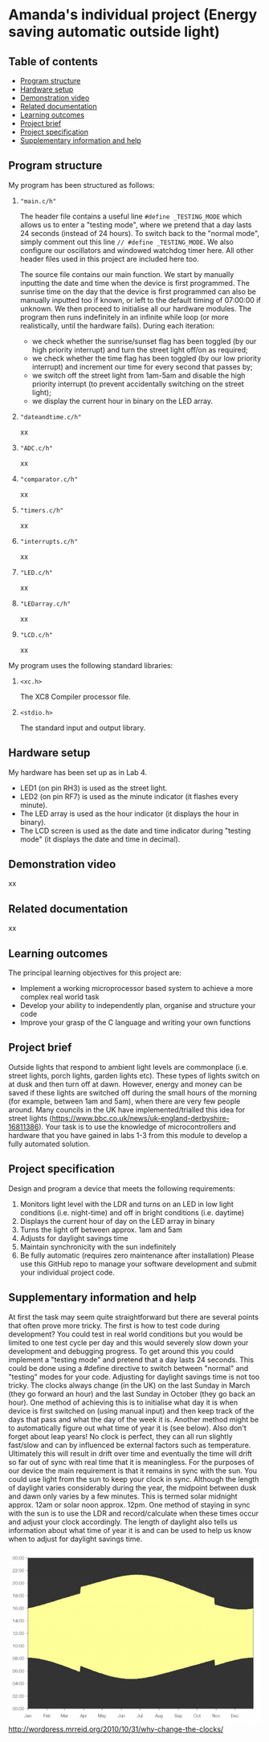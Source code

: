 # Amanda's individual project (Energy saving automatic outside light)


## Table of contents
- [Program structure](#program-structure)
- [Hardware setup](#hardware-setup)
- [Demonstration video](#demonstration-video)
- [Related documentation](#related-documentation)
- [Learning outcomes](#learning-outcomes)
- [Project brief](#project-brief)
- [Project specification](#project-specification)
- [Supplementary information and help](#supplementary-information-and-help)


## Program structure
My program has been structured as follows:
1. ```"main.c/h"```

    The header file contains a useful line ```#define _TESTING_MODE``` which allows us to enter a "testing mode", where we pretend that a day lasts 24 seconds (instead of 24 hours). To switch back to the "normal mode", simply comment out this line ```// #define _TESTING_MODE```. We also configure our oscillators and windowed watchdog timer here. All other header files used in this project are included here too. 

    The source file contains our main function. We start by manually inputting the date and time when the device is first programmed. The sunrise time on the day that the device is first programmed can also be manually inputted too if known, or left to the default timing of 07:00:00 if unknown. We then proceed to initialise all our hardware modules. The program then runs indefinitely in an infinite while loop (or more realistically, until the hardware fails). During each iteration:
    - we check whether the sunrise/sunset flag has been toggled (by our high priority interrupt) and turn the street light off/on as required;
    - we check whether the time flag has been toggled (by our low priority interrupt) and increment our time for every second that passes by;
    - we switch off the street light from 1am-5am and disable the high priority interrupt (to prevent accidentally switching on the street light);
    - we display the current hour in binary on the LED array.

1. ```"dateandtime.c/h"```

    xx

1. ```"ADC.c/h"```

    xx

1. ```"comparator.c/h"```

    xx

1. ```"timers.c/h"```

    xx

1. ```"interrupts.c/h"```

    xx

1. ```"LED.c/h"```

    xx

1. ```"LEDarray.c/h"```

    xx

1. ```"LCD.c/h"```

    xx

My program uses the following standard libraries:
1. ```<xc.h>```

    The XC8 Compiler processor file.

1. ```<stdio.h>```

    The standard input and output library.





## Hardware setup
My hardware has been set up as in Lab 4.
- LED1 (on pin RH3) is used as the street light.
- LED2 (on pin RF7) is used as the minute indicator (it flashes every minute).
- The LED array is used as the hour indicator (it displays the hour in binary).
- The LCD screen is used as the date and time indicator during "testing mode" (it displays the date and time in decimal).


## Demonstration video
xx


## Related documentation
xx






## Learning outcomes
The principal learning objectives for this project are:
- Implement a working microprocessor based system to achieve a more complex real world task
- Develop your ability to independently plan, organise and structure your code 
- Improve your grasp of the C language and writing your own functions


## Project brief
Outside lights that respond to ambient light levels are commonplace (i.e. street lights, porch lights, garden lights etc). These types of lights switch on at dusk and then turn off at dawn. However, energy and money can be saved if these lights are switched off during the small hours of the morning (for example, between 1am and 5am), when there are very few people around. Many councils in the UK have implemented/trialled this idea for street lights (https://www.bbc.co.uk/news/uk-england-derbyshire-16811386). Your task is to use the knowledge of microcontrollers and hardware that you have gained in labs 1-3 from this module to develop a fully automated solution.


## Project specification
Design and program a device that meets the following requirements:
1. Monitors light level with the LDR and turns on an LED in low light conditions (i.e. night-time) and off in bright conditions (i.e. daytime)
1. Displays the current hour of day on the LED array in binary
1. Turns the light off between approx. 1am and 5am
1. Adjusts for daylight savings time
1. Maintain synchronicity with the sun indefinitely
1. Be fully automatic (requires zero maintenance after installation)
Please use this GitHub repo to manage your software development and submit your individual project code.


## Supplementary information and help
At first the task may seem quite straightforward but there are several points that often prove more tricky. The first is how to test code during development? You could test in real world conditions but you would be limited to one test cycle per day and this would severely slow down your development and debugging progress. To get around this you could implement a "testing mode" and pretend that a day lasts 24 seconds. This could be done using a #define directive to switch between "normal" and "testing" modes for your code.
Adjusting for daylight savings time is not too tricky. The clocks always change (in the UK) on the last Sunday in March (they go forward an hour) and the last Sunday in October (they go back an hour). One method of achieving this is to initialise what day it is when device is first switched on (using manual input) and then keep track of the days that pass and what the day of the week it is. Another method might be to automatically figure out what time of year it is (see below). Also don't forget about leap years! 
No clock is perfect, they can all run slightly fast/slow and can by influenced be external factors such as temperature. Ultimately this will result in drift over time and eventually the time will drift so far out of sync with real time that it is meaningless. For the purposes of our device the main requirement is that it remains in sync with the sun. You could use light from the sun to keep your clock in sync. Although the length of daylight varies considerably during the year, the midpoint between dusk and dawn only varies by a few minutes. This is termed solar midnight approx. 12am or solar noon approx. 12pm. One method of staying in sync with the sun is to use the LDR and record/calculate when these times occur and adjust your clock accordingly. The length of daylight also tells us information about what time of year it is and can be used to help us know when to adjust for daylight savings time.

![Day length](gifs/day-length-london.jpg)
http://wordpress.mrreid.org/2010/10/31/why-change-the-clocks/